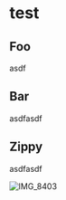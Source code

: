 # test

## Foo

asdf 

## Bar

asdfasdf

## Zippy

asdfasdf

![IMG_8403](https://user-images.githubusercontent.com/1130014/135890465-1a47f330-70d5-49dd-a7cb-42df2299b88f.png)
